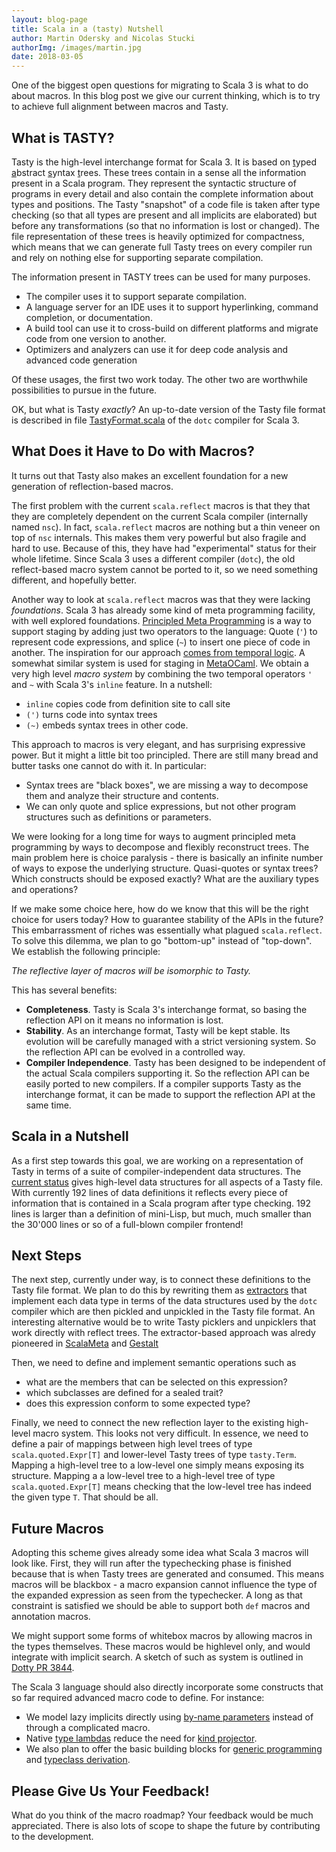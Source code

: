 ```yaml
---
layout: blog-page
title: Scala in a (tasty) Nutshell
author: Martin Odersky and Nicolas Stucki
authorImg: /images/martin.jpg
date: 2018-03-05
---
```


One of the biggest open questions for migrating to Scala 3 is what to do about macros. In this blog post we give our current thinking, which is to try to achieve full alignment between macros and Tasty.

## What is TASTY?

Tasty is the high-level interchange format for Scala 3. It is based on <u>t</u>yped <u>a</u>bstract <u>s</u>yntax <u>t</u>rees. These trees contain in a sense all the information present in a Scala program. They represent the syntactic structure of programs in every detail and also contain the complete information about types and positions. The Tasty "snapshot" of a code file is taken after type checking (so that all types are present and all implicits are elaborated) but before any transformations (so that no information is lost or changed). The file representation of these trees is heavily optimized for compactness, which means that we can generate full Tasty trees on every compiler run and rely on nothing else for supporting separate compilation.

The information present in TASTY trees can be used for many purposes.

 - The compiler uses it to support separate compilation.
 - A language server for an IDE uses it to support hyperlinking, command completion, or documentation.
 - A build tool can use it to cross-build on different platforms and migrate code from one
   version to another.
 - Optimizers and analyzers can use it for deep code analysis and advanced code generation

Of these usages, the first two work today. The other two are worthwhile possibilities to pursue in the future.

OK, but what is Tasty _exactly_? An up-to-date version of the Tasty file format is described in file
[TastyFormat.scala](https://github.com/lampepfl/dotty/blob/master/compiler/src/dotty/tools/dotc/core/tasty/TastyFormat.scala)
of the `dotc` compiler for Scala 3.

## What Does it Have to Do with Macros?

It turns out that Tasty also makes an excellent foundation for a new generation of reflection-based macros.

The first problem with the current `scala.reflect` macros is that they that they are completely dependent on the current Scala compiler (internally named `nsc`). In fact, `scala.reflect` macros are nothing but a thin veneer on top of `nsc` internals. This makes them very powerful but also fragile and hard to use. Because of this, they have had "experimental" status for their whole lifetime. Since Scala 3 uses a different compiler (`dotc`), the old reflect-based macro system cannot be ported to it, so we need something different, and hopefully better.

Another way to look at `scala.reflect` macros was that they were lacking _foundations_. Scala 3 has already some kind of meta programming facility, with well explored foundations. [Principled Meta Programming](http://dotty.epfl.ch/docs/reference/principled-meta-programming.html) is a way to support staging by adding just two operators to the language: Quote (`'`) to represent code expressions, and splice (`~`) to insert one piece of code in another. The inspiration for our approach [comes from temporal logic](https://ieeexplore.ieee.org/abstract/document/561317/).  A somewhat similar system is used for staging in [MetaOCaml](http://okmij.org/ftp/ML/MetaOCaml.html).
We obtain a very high level _macro system_ by combining the two temporal operators `'` and `~` with Scala 3's `inline` feature. In a nutshell:

 - `inline` copies code from definition site to call site
 - `(')` turns code into syntax trees
 - `(~)` embeds syntax trees in other code.

This approach to macros is very elegant, and has surprising expressive power. But it might a little bit too principled. There are still many bread and butter tasks one cannot do with it. In particular:

 - Syntax trees are "black boxes", we are missing a way to decompose them and analyze their structure and contents.
 - We can only quote and splice expressions, but not other program structures such as definitions or parameters.

We were looking for a long time for ways to augment principled meta programming by ways to decompose and flexibly reconstruct trees. The main problem here is choice paralysis - there is basically an infinite number of ways to expose the underlying structure. Quasi-quotes or syntax trees? Which constructs should be exposed exactly? What are the auxiliary types and operations?

If we make some choice here, how do we know that this will be the right choice for users today? How to guarantee stability of the APIs in the future? This embarrassment of riches was essentially what plagued `scala.reflect`. To solve this dilemma, we plan to go "bottom-up" instead of "top-down". We establish the following principle:

  _The reflective layer of macros will be isomorphic to Tasty._

This has several benefits:

 - **Completeness**. Tasty is Scala 3's interchange format, so basing the reflection API on it means no information is lost.
 - **Stability**. As an interchange format, Tasty will be kept stable. Its evolution will be carefully managed with a strict versioning system. So the reflection API can be evolved in a controlled way.
 - **Compiler Independence**. Tasty has been designed to be independent of the actual Scala compilers supporting it.
So the reflection API can be easily ported to new compilers. If a compiler supports Tasty as the interchange format, it can be made to support the reflection API at the same time.

## Scala in a Nutshell

As a first step towards this goal, we are working on a representation of Tasty in terms of a suite of compiler-independent data structures. The [current status](https://github.com/lampepfl/dotty/blob/master/tests/pos/tasty/definitions.scala) gives high-level data structures for all aspects of a Tasty file. With currently 192 lines of data definitions it reflects every piece of information that is contained in a Scala program after type checking. 192 lines is larger than a definition of mini-Lisp, but much, much smaller than the 30'000 lines or so of a full-blown compiler frontend!

## Next Steps

The next step, currently under way, is to connect these definitions to the Tasty file format. We plan to do this by rewriting them as [extractors](https://docs.scala-lang.org/tour/extractor-objects.html) that implement each data type in terms of the data structures used by the `dotc` compiler which are then pickled and unpickled in the Tasty file format. An interesting alternative would be to write Tasty picklers and unpicklers that work directly with reflect trees. The extractor-based approach was alredy pioneered in [ScalaMeta](http://scalameta.org) and [Gestalt](https://github.com/liufengyun/gestalt)

Then, we need to define and implement semantic operations such as

 - what are the members that can be selected on this expression?
 - which subclasses are defined for a sealed trait?
 - does this expression conform to some expected type?

Finally, we need to connect the new reflection layer to the existing high-level macro system. This looks not very difficult. In essence, we need to define a pair of mappings between high level trees of type `scala.quoted.Expr[T]` and lower-level Tasty trees of type `tasty.Term`. Mapping a high-level tree to a low-level one simply means exposing its structure. Mapping a a low-level tree to a high-level tree of type `scala.quoted.Expr[T]` means checking that the low-level tree has indeed the given type `T`. That should be all.

## Future Macros

Adopting this scheme gives already some idea what Scala 3 macros will look like. First, they will run after the typechecking phase is finished because that is when Tasty trees are generated and consumed. This means macros will be blackbox - a macro expansion cannot influence the type of the expanded expression as seen from the typechecker. A long as that constraint is satisfied we should be able to support both `def` macros and annotation macros.

We might support some forms of whitebox macros by allowing macros in the types themselves. These macros would be highlevel only, and would integrate with implicit search. A sketch of such as system is outlined in [Dotty PR 3844](https://github.com/lampepfl/dotty/pull/3844]).

The Scala 3 language should also directly incorporate some constructs that so far required
advanced macro code to define. For instance:

 - We model lazy implicits directly using
[by-name parameters](http://dotty.epfl.ch/docs/reference/implicit-by-name-parameters.html) instead of through a complicated macro.
 - Native [type lambdas](http://dotty.epfl.ch/docs/reference/type-lambdas.html) reduce the need for
   [kind projector](https://github.com/non/kind-projector).
 - We also plan to offer the basic building blocks for [generic programming](https://github.com/milessabin/shapeless) and [typeclass derivation](https://github.com/propensive/magnolia).

## Please Give Us Your Feedback!

What do you think of the macro roadmap? Your feedback would be much appreciated. There is also lots of scope to shape the future by contributing to the development.
